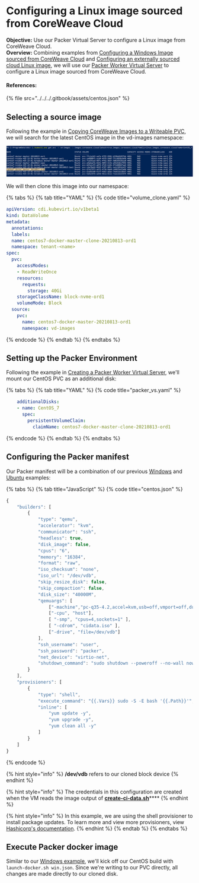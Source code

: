 # Configuring a Linux image sourced from CoreWeave Cloud

**Objective:** Use our Packer Virtual Server to configure a Linux image from CoreWeave Cloud.\
**Overview:** Combining examples from [Configuring a Windows Image sourced from CoreWeave Cloud](configuring-a-windows-image-sourced-from-coreweave-cloud.md) and [Configuring an externally sourced cloud Linux image](configuring-an-externally-sourced-cloud-linux-image.md), we will use our [Packer Worker Virtual Server](creating-a-packer-worker-virtual-server.md#deploying-virtual-server) to configure a Linux image sourced from CoreWeave Cloud.

#### References:

{% file src="../../../.gitbook/assets/centos.json" %}

## Selecting a source image

Following the example in [Copying CoreWeave Images to a Writeable PVC](../exporting-coreweave-images-to-a-writable-pvc.md), we will search for the latest CentOS image in the vd-images namespace:

![](<../../../docs/.gitbook/assets/image (5).png>)

We will then clone this image into our namespace:

{% tabs %}
{% tab title="YAML" %}
{% code title="volume_clone.yaml" %}
```yaml
apiVersion: cdi.kubevirt.io/v1beta1
kind: DataVolume
metadata:
  annotations:
  labels:
  name: centos7-docker-master-clone-20210813-ord1
  namespace: tenant-<name>
spec:
  pvc:
    accessModes:
    - ReadWriteOnce
    resources:
      requests:
        storage: 40Gi
    storageClassName: block-nvme-ord1
    volumeMode: Block
  source:
    pvc:
      name: centos7-docker-master-20210813-ord1
      namespace: vd-images
```
{% endcode %}
{% endtab %}
{% endtabs %}

## Setting up the Packer Environment

Following the example in [Creating a Packer Worker Virtual Server](creating-a-packer-worker-virtual-server.md#deploying-virtual-server), we'll mount our CentOS PVC as an additional disk:

{% tabs %}
{% tab title="YAML" %}
{% code title="packer_vs.yaml" %}
```yaml
    additionalDisks:
    - name: CentOS_7
      spec:
        persistentVolumeClaim:
          claimName: centos7-docker-master-clone-20210813-ord1
```
{% endcode %}
{% endtab %}
{% endtabs %}

## Configuring the Packer manifest

Our Packer manifest will be a combination of our previous [Windows](configuring-a-windows-image-sourced-from-coreweave-cloud.md#configuring-the-packer-manifest) and [Ubuntu](configuring-an-externally-sourced-cloud-linux-image.md#configuring-packer-manifest) examples:

{% tabs %}
{% tab title="JavaScript" %}
{% code title="centos.json" %}
```javascript
{
    "builders": [
        {
            "type": "qemu",
            "accelerator": "kvm",
            "communicator": "ssh",
            "headless": true,
            "disk_image": false,
            "cpus": "6",
            "memory": "16384",
            "format": "raw",
            "iso_checksum": "none",
            "iso_url": "/dev/vdb",
            "skip_resize_disk": false,
            "skip_compaction": false,
            "disk_size": "40000M",
            "qemuargs": [
                ["-machine","pc-q35-4.2,accel=kvm,usb=off,vmport=off,dump-guest-core=off"],
                ["-cpu", "host"],
                [ "-smp", "cpus=4,sockets=1" ],
                [ "-cdrom", "cidata.iso" ],
                ["-drive", "file=/dev/vdb"]
            ],
            "ssh_username": "user",
            "ssh_password": "packer",
            "net_device": "virtio-net",
            "shutdown_command": "sudo shutdown --poweroff --no-wall now"
        }
    ],
    "provisioners": [
        {
            "type": "shell",
            "execute_command": "{{.Vars}} sudo -S -E bash '{{.Path}}'",
            "inline": [
                "yum update -y",
                "yum upgrade -y",
                "yum clean all -y"
            ]
        }
    ]
}
```
{% endcode %}

{% hint style="info" %}
**/dev/vdb** refers to our cloned block device
{% endhint %}

{% hint style="info" %}
The credentials in this configuration are created when the VM reads the image output of [**create-ci-data.sh**](configuring-an-externally-sourced-cloud-linux-image.md#generate-credentials-for-the-packer-vm)\*\*\*\*
{% endhint %}

{% hint style="info" %}
In this example, we are using the shell provisioner to install package updates. To learn more and view more provisioners, view [Hashicorp's documentation](https://www.packer.io/docs/provisioners/shell).
{% endhint %}
{% endtab %}
{% endtabs %}

## Execute Packer docker image

Similar to our [Windows example](configuring-a-windows-image-sourced-from-coreweave-cloud.md#execute-packer-docker-image), we'll kick off our CentOS build with `launch-docker.sh win.json`. Since we're writing to our PVC directly, all changes are made directly to our cloned disk.
